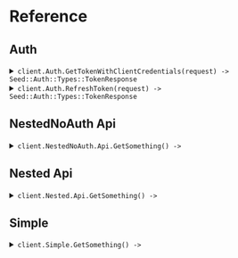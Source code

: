 # Reference
## Auth
<details><summary><code>client.Auth.GetTokenWithClientCredentials(request) -> Seed::Auth::Types::TokenResponse</code></summary>
<dl>
<dd>

#### 🔌 Usage

<dl>
<dd>

<dl>
<dd>

```ruby
client.auth.get_token_with_client_credentials({
  cid:'cid',
  csr:'csr',
  scp:'scp',
  entityId:'entity_id',
  audience:'https://api.example.com',
  grantType:'client_credentials',
  scope:'scope'
});
```
</dd>
</dl>
</dd>
</dl>

#### ⚙️ Parameters

<dl>
<dd>

<dl>
<dd>

**cid:** `String` 
    
</dd>
</dl>

<dl>
<dd>

**csr:** `String` 
    
</dd>
</dl>

<dl>
<dd>

**scp:** `String` 
    
</dd>
</dl>

<dl>
<dd>

**entityId:** `String` 
    
</dd>
</dl>

<dl>
<dd>

**audience:** `String` 
    
</dd>
</dl>

<dl>
<dd>

**grantType:** `String` 
    
</dd>
</dl>

<dl>
<dd>

**scope:** `String` 
    
</dd>
</dl>
</dd>
</dl>


</dd>
</dl>
</details>

<details><summary><code>client.Auth.RefreshToken(request) -> Seed::Auth::Types::TokenResponse</code></summary>
<dl>
<dd>

#### 🔌 Usage

<dl>
<dd>

<dl>
<dd>

```ruby
client.auth.refresh_token({
  clientId:'client_id',
  clientSecret:'client_secret',
  refreshToken:'refresh_token',
  audience:'https://api.example.com',
  grantType:'refresh_token',
  scope:'scope'
});
```
</dd>
</dl>
</dd>
</dl>

#### ⚙️ Parameters

<dl>
<dd>

<dl>
<dd>

**clientId:** `String` 
    
</dd>
</dl>

<dl>
<dd>

**clientSecret:** `String` 
    
</dd>
</dl>

<dl>
<dd>

**refreshToken:** `String` 
    
</dd>
</dl>

<dl>
<dd>

**audience:** `String` 
    
</dd>
</dl>

<dl>
<dd>

**grantType:** `String` 
    
</dd>
</dl>

<dl>
<dd>

**scope:** `String` 
    
</dd>
</dl>
</dd>
</dl>


</dd>
</dl>
</details>

## NestedNoAuth Api
<details><summary><code>client.NestedNoAuth.Api.GetSomething() -> </code></summary>
<dl>
<dd>

#### 🔌 Usage

<dl>
<dd>

<dl>
<dd>

```ruby
client.nested_no_auth.api.get_something();
```
</dd>
</dl>
</dd>
</dl>


</dd>
</dl>
</details>

## Nested Api
<details><summary><code>client.Nested.Api.GetSomething() -> </code></summary>
<dl>
<dd>

#### 🔌 Usage

<dl>
<dd>

<dl>
<dd>

```ruby
client.nested.api.get_something();
```
</dd>
</dl>
</dd>
</dl>


</dd>
</dl>
</details>

## Simple
<details><summary><code>client.Simple.GetSomething() -> </code></summary>
<dl>
<dd>

#### 🔌 Usage

<dl>
<dd>

<dl>
<dd>

```ruby
client.simple.get_something();
```
</dd>
</dl>
</dd>
</dl>


</dd>
</dl>
</details>
